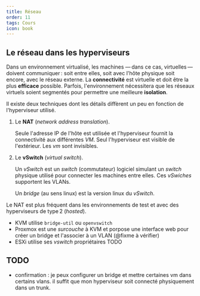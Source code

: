 ```yaml
---
title: Réseau
order: 11
tags: Cours
icon: book
---
```


## Le réseau dans les hyperviseurs

Dans un environnement virtualisé, les machines — dans ce cas, virtuelles — doivent communiquer : soit entre elles, soit avec l'hôte physique soit encore, avec le réseau externe. La **connectivité** est virtuelle et doit être la plus **efficace** possible. Parfois, l'environnement nécessitera que les réseaux virtuels soient segmentés pour permettre une meilleure **isolation**.

Il existe deux techniques dont les détails diffèrent un peu en fonction de l'hyperviseur utilisé. 

1. Le **NAT** (_network address translation_).

    Seule l'adresse IP de l'hôte est utilisée et l'hyperviseur fournit la connectivité aux différentes _VM_. Seul l'hyperviseur est visible de l'extérieur. Les _vm_ sont invisibles. 

2. Le **vSwitch** (_virtual switch_).

    Un _vSwitch_ est un _switch_ (commutateur) logiciel simulant un _switch_ physique utilisé pour connecter les machines entre elles. Ces _vSwiches_ supportent les VLANs. 

    Un _bridge_ (au sens linux) est la version linux du _vSwitch_. 


Le NAT est plus fréquent dans les environnements de test et avec des hyperviseurs de type 2 (_hosted_).

- KVM utilise `bridge-util` ou `openvswitch`
- Proxmox est une _surcouche_ à KVM et porpose une interface web pour créer un bridge et l'associer à un VLAN (@fixme à vérifier)
- ESXi utilise ses _vswitch_ propriétaires TODO



## TODO

- confirmation : je peux configurer un bridge et mettre certaines vm dans certains vlans. il suffit que mon hyperviseur soit connecté physiquement dans un trunk. 